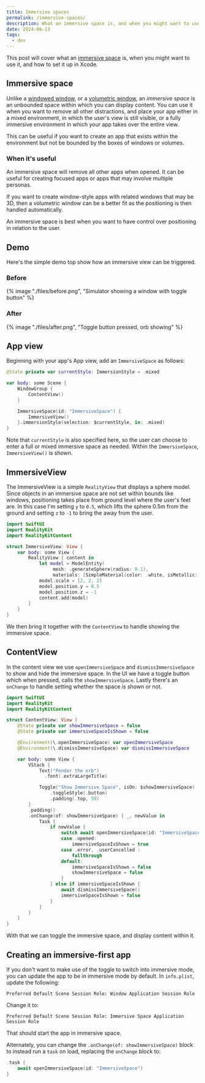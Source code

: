 ```yaml
---
title: Immersive spaces
permalink: /immersive-spaces/
description: What an immersive space is, and when you might want to use it
date: 2024-06-13
tags:
  - dev
---
```


This post will cover what an [immersive space](https://developer.apple.com/documentation/swiftui/immersivespace) is, when you might want to use it, and how to set it up in Xcode.

## Immersive space

Unlike a [windowed window](/blender-file-in-vision/), or a [volumetric window](http://localhost:8080/volumetric-window-group/), an _immersive space_ is an unbounded space within which you can display content. You can use it when you want to remove all other distractions, and place your app either in a mixed environment, in which the user's view is still visible, or a fully immersive environment in which your app takes over the entire view.

This can be useful if you want to create an app that exists within the environment but not be bounded by the boxes of windows or volumes.

### When it's useful

An immersive space will remove all other apps when opened. It can be useful for creating focused apps or apps that may involve multiple personas.

If you want to create window-style apps with related windows that may be 3D, then a volumetric window can be a better fit as the positioning is then handled automatically.

An immersive space is best when you want to have control over positioning in relation to the user.

## Demo

Here's the simple demo top show how an immersive view can be triggered.

### Before

{% image "./files/before.png", "Simulator showing a window with toggle button" %}

### After

{% image "./files/after.png", "Toggle button pressed, orb showing" %}

## App view

Beginning with your app's App view, add an `ImmersiveSpace` as follows:

```swift
@State private var currentStyle: ImmersionStyle = .mixed

var body: some Scene {
    WindowGroup {
        ContentView()
    }

    ImmersiveSpace(id: "ImmersiveSpace") {
        ImmersiveView()
    }.immersionStyle(selection: $currentStyle, in: .mixed)
}
```

Note that `currentStyle` is also specified here, so the user can choose to enter a full or mixed immersive space as needed. Within the `ImmersiveSpace`, `ImmersiveView()` is shown.

## ImmersiveView

The ImmersiveView is a simple `RealityView` that displays a sphere model. Since objects in an immersive space are not set within bounds like windows, positioning takes place from ground level where the user's feet are. In this case I'm setting `y` to `0.5`, which lifts the sphere 0.5m from the ground and setting `z` to `-1` to bring the away from the user.

```swift
import SwiftUI
import RealityKit
import RealityKitContent

struct ImmersiveView: View {
    var body: some View {
        RealityView { content in
            let model = ModelEntity(
                 mesh: .generateSphere(radius: 0.1),
                 materials: [SimpleMaterial(color: .white, isMetallic: true)])
            model.scale = [2, 2, 2]
            model.position.y = 0.5
            model.position.z = -1
            content.add(model)
        }
    }
}
```

We then bring it together with the `ContentView` to handle showing the immersive space.

## ContentView

In the content view we use `openImmersiveSpace` and `dismissImmersiveSpace` to show and hide the immersive space. In the UI we have a toggle button which when pressed, calls the `showImmersiveSpace`. Lastly there's an `onChange` to handle setting whether the space is shown or not.

```swift
import SwiftUI
import RealityKit
import RealityKitContent

struct ContentView: View {
    @State private var showImmersiveSpace = false
    @State private var immersiveSpaceIsShown = false

    @Environment(\.openImmersiveSpace) var openImmersiveSpace
    @Environment(\.dismissImmersiveSpace) var dismissImmersiveSpace

    var body: some View {
        VStack {
            Text("Ponder the orb")
              .font(.extraLargeTitle)

            Toggle("Show Immersive Space", isOn: $showImmersiveSpace)
                .toggleStyle(.button)
                .padding(.top, 50)
        }
        .padding()
        .onChange(of: showImmersiveSpace) { _, newValue in
            Task {
                if newValue {
                    switch await openImmersiveSpace(id: "ImmersiveSpace") {
                    case .opened:
                        immersiveSpaceIsShown = true
                    case .error, .userCancelled :
                        fallthrough
                    default:
                        immersiveSpaceIsShown = false
                        showImmersiveSpace = false
                    }
                } else if immersiveSpaceIsShown {
                    await dismissImmersiveSpace()
                    immersiveSpaceIsShown = false
                }
            }
        }
    }
}
```

With that we can toggle the immersive space, and display content within it.

## Creating an immersive-first app

If you don't want to make use of the toggle to switch into immersive mode, you can update the app to be in immersive mode by default. In `info.plist`, update the following:

```
Preferred Default Scene Session Role: Window Application Session Role
```

Change it to:

```
Preferred Default Scene Session Role: Immersive Space Application Session Role
```

That should start the app in immersive space.

Alternately, you can change the `.onChange(of: showImmersiveSpace)` block to instead run a `task` on load, replacing the `onChange` block to:

```swift
.task {
    await openImmersiveSpace(id: "ImmersiveSpace")
}
```
